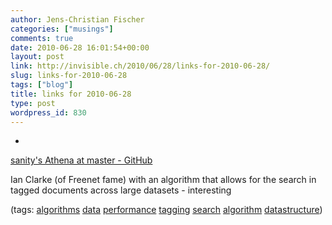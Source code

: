 ```yaml
---
author: Jens-Christian Fischer
categories: ["musings"]
comments: true
date: 2010-06-28 16:01:54+00:00
layout: post
link: http://invisible.ch/2010/06/28/links-for-2010-06-28/
slug: links-for-2010-06-28
tags: ["blog"]
title: links for 2010-06-28
type: post
wordpress_id: 830
---
```


  * 
                

[sanity's Athena at master - GitHub](http://github.com/sanity/Athena)


                

Ian Clarke (of Freenet fame) with an algorithm that allows for the search in tagged documents across large datasets - interesting


                

(tags: [algorithms](http://delicious.com/jaycee/algorithms) [data](http://delicious.com/jaycee/data) [performance](http://delicious.com/jaycee/performance) [tagging](http://delicious.com/jaycee/tagging) [search](http://delicious.com/jaycee/search) [algorithm](http://delicious.com/jaycee/algorithm) [datastructure](http://delicious.com/jaycee/datastructure))


            
